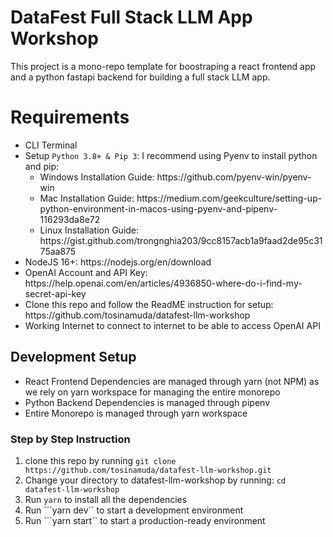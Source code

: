 # DataFest Full Stack LLM App Workshop
This project is a mono-repo template for boostraping a react frontend app and a python fastapi backend for building a full stack LLM app.

# Requirements
<ul>
  <li>CLI Terminal</li>
  <li>Setup <code>Python 3.8+ & Pip 3</code>: I recommend using Pyenv to install python and pip:
    <ul>
      <li>Windows Installation Guide: https://github.com/pyenv-win/pyenv-win</li>
      <li>Mac Installation Guide: https://medium.com/geekculture/setting-up-python-environment-in-macos-using-pyenv-and-pipenv-116293da8e72</li>
      <li>Linux Installation Guide: https://gist.github.com/trongnghia203/9cc8157acb1a9faad2de95c3175aa875</li>
    </ul>
  </li>
  <li>NodeJS 16+: https://nodejs.org/en/download</li>
  <li>OpenAI Account and API Key: https://help.openai.com/en/articles/4936850-where-do-i-find-my-secret-api-key</li>
  <li>Clone this repo and follow the ReadME instruction for setup: https://github.com/tosinamuda/datafest-llm-workshop</li>
  <li>Working Internet to connect to internet to be able to access OpenAI API</li>
</ul>

## Development Setup
- React Frontend Dependencies are managed through yarn (not NPM) as we rely on yarn workspace for managing the entire monorepo
- Python Backend Dependencies is managed through pipenv
- Entire Monorepo is managed through yarn workspace

### Step by Step Instruction
1. clone this repo by running ```git clone https://github.com/tosinamuda/datafest-llm-workshop.git```
2. Change your directory to datafest-llm-workshop by running: ```cd datafest-llm-workshop```
3. Run ```yarn``` to install all the dependencies
4. Run ```yarn dev`` to start a development environment
5. Run ```yarn start`` to start a production-ready environment

